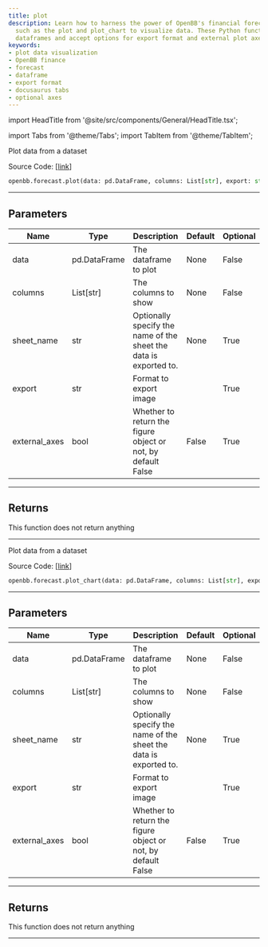 ```yaml
---
title: plot
description: Learn how to harness the power of OpenBB's financial forecasting functions
  such as the plot and plot_chart to visualize data. These Python functions extract
  dataframes and accept options for export format and external plot axes.
keywords:
- plot data visualization
- OpenBB finance
- forecast
- dataframe
- export format
- docusaurus tabs
- optional axes
---
```


import HeadTitle from '@site/src/components/General/HeadTitle.tsx';

<HeadTitle title="forecast.plot - Reference | OpenBB SDK Docs" />

import Tabs from '@theme/Tabs';
import TabItem from '@theme/TabItem';

<Tabs>
<TabItem value="model" label="Model" default>

Plot data from a dataset

Source Code: [[link](https://github.com/OpenBB-finance/OpenBBTerminal/tree/main/openbb_terminal/forecast/forecast_view.py#L65)]

```python wordwrap
openbb.forecast.plot(data: pd.DataFrame, columns: List[str], export: str = "", sheet_name: Optional[str] = None, external_axes: bool = False)
```

---

## Parameters

| Name | Type | Description | Default | Optional |
| ---- | ---- | ----------- | ------- | -------- |
| data | pd.DataFrame | The dataframe to plot | None | False |
| columns | List[str] | The columns to show | None | False |
| sheet_name | str | Optionally specify the name of the sheet the data is exported to. | None | True |
| export | str | Format to export image |  | True |
| external_axes | bool | Whether to return the figure object or not, by default False | False | True |


---

## Returns

This function does not return anything

---



</TabItem>
<TabItem value="view" label="Chart">

Plot data from a dataset

Source Code: [[link](https://github.com/OpenBB-finance/OpenBBTerminal/tree/main/openbb_terminal/forecast/forecast_view.py#L65)]

```python wordwrap
openbb.forecast.plot_chart(data: pd.DataFrame, columns: List[str], export: str = "", sheet_name: Optional[str] = None, external_axes: bool = False)
```

---

## Parameters

| Name | Type | Description | Default | Optional |
| ---- | ---- | ----------- | ------- | -------- |
| data | pd.DataFrame | The dataframe to plot | None | False |
| columns | List[str] | The columns to show | None | False |
| sheet_name | str | Optionally specify the name of the sheet the data is exported to. | None | True |
| export | str | Format to export image |  | True |
| external_axes | bool | Whether to return the figure object or not, by default False | False | True |


---

## Returns

This function does not return anything

---



</TabItem>
</Tabs>